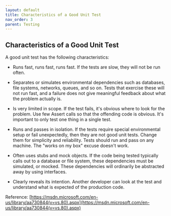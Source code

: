 ```yaml
---
layout: default
title: Characteristics of a Good Unit Test
nav_order: 3
parent: Testing
---
```


Characteristics of a Good Unit Test
-----------------------------------

A good unit test has the following characteristics:

-   Runs fast, runs fast, runs fast. If the tests are slow, they will
 not be run often.

-   Separates or simulates environmental dependencies such as databases,
 file systems, networks, queues, and so on. Tests that exercise
 these will not run fast, and a failure does not give meaningful
 feedback about what the problem actually is.

-   Is very limited in scope. If the test fails, it\'s obvious where to
 look for the problem. Use few Assert calls so that the offending
 code is obvious. It\'s important to only test one thing in a
 single test.

-   Runs and passes in isolation. If the tests require special
 environmental setup or fail unexpectedly, then they are not good
 unit tests. Change them for simplicity and reliability. Tests
 should run and pass on any machine. The \"works on my box\" excuse
 doesn\'t work.

-   Often uses stubs and mock objects. If the code being tested
 typically calls out to a database or file system, these
 dependencies must be simulated, or mocked. These dependencies will
 ordinarily be abstracted away by using interfaces.

-   Clearly reveals its intention. Another developer can look at the
 test and understand what is expected of the production code.

Reference:
[https://msdn.microsoft.com/en-us/library/aa730844(v=vs.80).aspx](https://msdn.microsoft.com/en-us/library/aa730844(v=vs.80).aspx)